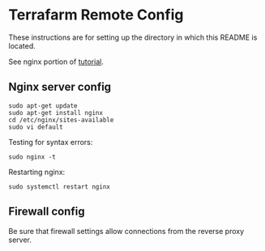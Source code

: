 # Terrafarm Remote Config

These instructions are for setting up the directory in which this README is located.

See nginx portion of [tutorial][1].

## Nginx server config
```
sudo apt-get update
sudo apt-get install nginx
cd /etc/nginx/sites-available
sudo vi default
```

Testing for syntax errors:
```
sudo nginx -t
```

Restarting nginx:
```
sudo systemctl restart nginx
```

[1]: https://www.digitalocean.com/community/tutorials/how-to-set-up-a-node-js-application-for-production-on-ubuntu-16-04#set-up-nginx-as-a-reverse-proxy-server

## Firewall config

Be sure that firewall settings allow connections from the reverse proxy server.
